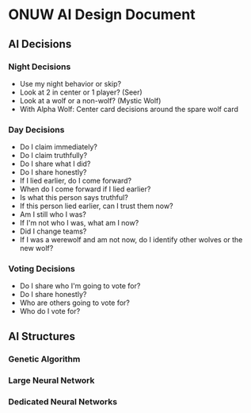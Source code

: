 # ONUW AI Design Document

## AI Decisions

### Night Decisions

- Use my night behavior or skip?
- Look at 2 in center or 1 player? (Seer)
- Look at a wolf or a non-wolf? (Mystic Wolf)
- With Alpha Wolf: Center card decisions around the spare wolf card

### Day Decisions

- Do I claim immediately?
- Do I claim truthfully?
- Do I share what I did?
- Do I share honestly?
- If I lied earlier, do I come forward?
- When do I come forward if I lied earlier?
- Is what this person says truthful?
- If this person lied earlier, can I trust them now?
- Am I still who I was?
- If I'm not who I was, what am I now?
- Did I change teams?
- If I was a werewolf and am not now, do I identify other wolves or the new wolf?

### Voting Decisions
- Do I share who I'm going to vote for?
- Do I share honestly?
- Who are others going to vote for?
- Who do I vote for?

## AI Structures

### Genetic Algorithm

### Large Neural Network

### Dedicated Neural Networks